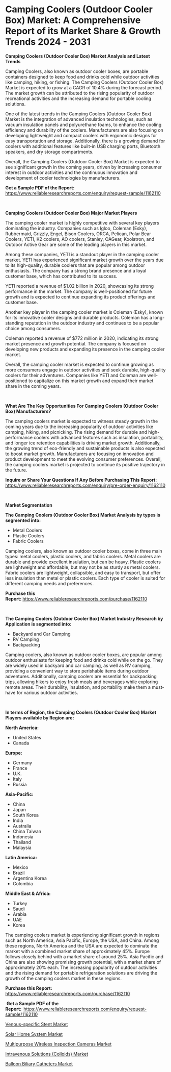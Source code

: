 <p><h1>Camping Coolers (Outdoor Cooler Box) Market: A Comprehensive Report of its Market Share & Growth Trends 2024 - 2031</h1></p><p><strong>Camping Coolers (Outdoor Cooler Box) Market Analysis and Latest Trends</strong></p>
<p><p>Camping Coolers, also known as outdoor cooler boxes, are portable containers designed to keep food and drinks cold while outdoor activities like camping, hiking, or fishing. The Camping Coolers (Outdoor Cooler Box) Market is expected to grow at a CAGR of 10.4% during the forecast period. The market growth can be attributed to the rising popularity of outdoor recreational activities and the increasing demand for portable cooling solutions. </p><p>One of the latest trends in the Camping Coolers (Outdoor Cooler Box) Market is the integration of advanced insulation technologies, such as vacuum insulation panels and polyurethane foams, to enhance the cooling efficiency and durability of the coolers. Manufacturers are also focusing on developing lightweight and compact coolers with ergonomic designs for easy transportation and storage. Additionally, there is a growing demand for coolers with additional features like built-in USB charging ports, Bluetooth speakers, and dry storage compartments.</p><p>Overall, the Camping Coolers (Outdoor Cooler Box) Market is expected to see significant growth in the coming years, driven by increasing consumer interest in outdoor activities and the continuous innovation and development of cooler technologies by manufacturers.</p></p>
<p><strong>Get a Sample PDF of the Report:&nbsp;</strong> <a href="https://www.reliableresearchreports.com/enquiry/request-sample/1162110">https://www.reliableresearchreports.com/enquiry/request-sample/1162110</a></p>
<p>&nbsp;</p>
<p><strong>Camping Coolers (Outdoor Cooler Box) Major Market Players</strong></p>
<p><p>The camping cooler market is highly competitive with several key players dominating the industry. Companies such as Igloo, Coleman (Esky), Rubbermaid, Grizzly, Engel, Bison Coolers, ORCA, Pelican, Polar Bear Coolers, YETI, K2 coolers, AO coolers, Stanley, OAGear, Koolatron, and Outdoor Active Gear are some of the leading players in this market.</p><p>Among these companies, YETI is a standout player in the camping cooler market. YETI has experienced significant market growth over the years due to its high-quality, durable coolers that are popular among outdoor enthusiasts. The company has a strong brand presence and a loyal customer base, which has contributed to its success.</p><p>YETI reported a revenue of $1.02 billion in 2020, showcasing its strong performance in the market. The company is well-positioned for future growth and is expected to continue expanding its product offerings and customer base.</p><p>Another key player in the camping cooler market is Coleman (Esky), known for its innovative cooler designs and durable products. Coleman has a long-standing reputation in the outdoor industry and continues to be a popular choice among consumers.</p><p>Coleman reported a revenue of $772 million in 2020, indicating its strong market presence and growth potential. The company is focused on developing new products and expanding its presence in the camping cooler market.</p><p>Overall, the camping cooler market is expected to continue growing as more consumers engage in outdoor activities and seek durable, high-quality coolers for their adventures. Companies like YETI and Coleman are well-positioned to capitalize on this market growth and expand their market share in the coming years.</p></p>
<p>&nbsp;</p>
<p><strong>What Are The Key Opportunities For Camping Coolers (Outdoor Cooler Box) Manufacturers?</strong></p>
<p><p>The camping coolers market is expected to witness steady growth in the coming years due to the increasing popularity of outdoor activities like camping, hiking, and picnicking. The rising demand for durable and high-performance coolers with advanced features such as insulation, portability, and longer ice retention capabilities is driving market growth. Additionally, the growing trend of eco-friendly and sustainable products is also expected to boost market growth. Manufacturers are focusing on innovation and product development to meet the evolving consumer preferences. Overall, the camping coolers market is projected to continue its positive trajectory in the future.</p></p>
<p><strong>Inquire or Share Your Questions If Any Before Purchasing This Report:</strong> <a href="https://www.reliableresearchreports.com/enquiry/pre-order-enquiry/1162110">https://www.reliableresearchreports.com/enquiry/pre-order-enquiry/1162110</a></p>
<p>&nbsp;</p>
<p><strong>Market Segmentation</strong></p>
<p><strong>The Camping Coolers (Outdoor Cooler Box) Market Analysis by types is segmented into:</strong></p>
<p><ul><li>Metal Coolers</li><li>Plastic Coolers</li><li>Fabric Coolers</li></ul></p>
<p><p>Camping coolers, also known as outdoor cooler boxes, come in three main types: metal coolers, plastic coolers, and fabric coolers. Metal coolers are durable and provide excellent insulation, but can be heavy. Plastic coolers are lightweight and affordable, but may not be as sturdy as metal coolers. Fabric coolers are lightweight, collapsible, and easy to transport, but offer less insulation than metal or plastic coolers. Each type of cooler is suited for different camping needs and preferences.</p></p>
<p><strong>Purchase this Report:&nbsp;</strong><a href="https://www.reliableresearchreports.com/purchase/1162110">https://www.reliableresearchreports.com/purchase/1162110</a></p>
<p>&nbsp;</p>
<p><strong>The Camping Coolers (Outdoor Cooler Box) Market Industry Research by Application is segmented into:</strong></p>
<p><ul><li>Backyard and Car Camping</li><li>RV Camping</li><li>Backpacking</li></ul></p>
<p><p>Camping coolers, also known as outdoor cooler boxes, are popular among outdoor enthusiasts for keeping food and drinks cold while on the go. They are widely used in backyard and car camping, as well as RV camping, providing a convenient way to store perishable items during outdoor adventures. Additionally, camping coolers are essential for backpacking trips, allowing hikers to enjoy fresh meals and beverages while exploring remote areas. Their durability, insulation, and portability make them a must-have for various outdoor activities.</p></p>
<p>&nbsp;</p>
<p><strong>In terms of Region, the Camping Coolers (Outdoor Cooler Box) Market Players available by Region are:</strong></p>
<p>
    <p> <strong> North America: </strong>
        <ul>
            <li>United States</li>
            <li>Canada</li>
        </ul>
        </p> 
    <p> <strong> Europe: </strong>
        <ul>
            <li>Germany</li>
            <li>France</li>
            <li>U.K.</li>
            <li>Italy</li>
            <li>Russia</li>
        </ul>
        </p> 
    <p> <strong> Asia-Pacific: </strong>
        <ul>
            <li>China</li>
            <li>Japan</li>
            <li>South Korea</li>
            <li>India</li>
            <li>Australia</li>
            <li>China Taiwan</li>
            <li>Indonesia</li>
            <li>Thailand</li>
            <li>Malaysia</li>
        </ul>
        </p> 
    <p> <strong> Latin America: </strong>
        <ul>
            <li>Mexico</li>
            <li>Brazil</li>
            <li>Argentina Korea</li>
            <li>Colombia</li>
        </ul>
        </p> 
    <p> <strong> Middle East & Africa: </strong>
        <ul>
            <li>Turkey</li>
            <li>Saudi</li>
            <li>Arabia</li>
            <li>UAE</li>
            <li>Korea</li>
        </ul>
    </p>
    </p>
<p><p>The camping coolers market is experiencing significant growth in regions such as North America, Asia Pacific, Europe, the USA, and China. Among these regions, North America and the USA are expected to dominate the market with a combined market share of approximately 45%. Europe follows closely behind with a market share of around 25%. Asia Pacific and China are also showing promising growth potential, with a market share of approximately 20% each. The increasing popularity of outdoor activities and the rising demand for portable refrigeration solutions are driving the growth of the camping coolers market in these regions.</p></p>
<p><strong>Purchase this Report: </strong><a href="https://www.reliableresearchreports.com/purchase/1162110">https://www.reliableresearchreports.com/purchase/1162110</a></p>
<p>&nbsp;<strong>Get a Sample PDF of the Report:&nbsp;&nbsp;</strong><a href="https://www.reliableresearchreports.com/enquiry/request-sample/1162110">https://www.reliableresearchreports.com/enquiry/request-sample/1162110</a></p>
<p><strong></strong></p>
<p><p><a href="https://issuu.com/reportprime-2/docs/venous-specific-stent-market-size-2030.pptx">Venous-specific Stent Market</a></p><p><a href="https://medium.com/p/badf69511d54/edit">Solar Home System Market</a></p><p><a href="https://github.com/myacatherineblakecaczo9vcsw/Market-Research-Report-List-1/blob/main/multipurpose-wireless-inspection-cameras-market.md">Multipurpose Wireless Inspection Cameras Market</a></p><p><a href="https://github.com/irfadac/Market-Research-Report-List-1/blob/main/intravenous-solutions-colloids-market.md">Intravenous Solutions (Colloids) Market</a></p><p><a href="https://issuu.com/reportprime-2/docs/balloon-biliary-catheters-market-size-2030.pptx">Balloon Biliary Catheters Market</a></p></p>